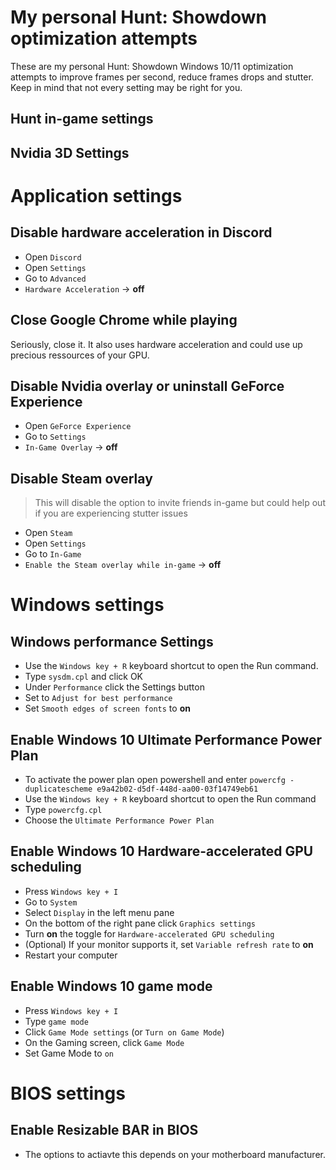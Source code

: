 # My personal Hunt: Showdown optimization attempts
These are my personal Hunt: Showdown Windows 10/11 optimization attempts to improve frames per second, reduce frames drops and stutter. Keep in mind that not every setting may be right for you.

## Hunt in-game settings

## Nvidia 3D Settings

# Application settings
## Disable hardware acceleration in Discord
- Open ```Discord```
- Open ```Settings```
- Go to ```Advanced```
- ```Hardware Acceleration``` -> **off**

## Close Google Chrome while playing 
Seriously, close it. It also uses hardware acceleration and could use up precious ressources of your GPU.

## Disable Nvidia overlay or uninstall GeForce Experience
- Open ```GeForce Experience```
- Go to ```Settings```
- ```In-Game Overlay``` -> **off**

## Disable Steam overlay
> This will disable the option to invite friends in-game but could help out if you are experiencing stutter issues
- Open ```Steam```
- Open ```Settings```
- Go to ```In-Game``` 
- ```Enable the Steam overlay while in-game``` -> **off** <br />

# Windows settings
## Windows performance Settings
- Use the ```Windows key + R``` keyboard shortcut to open the Run command.
- Type ```sysdm.cpl``` and click OK
- Under ```Performance``` click the Settings button
- Set to ``` Adjust for best performance ```
- Set ```Smooth edges of screen fonts``` to **on**

## Enable Windows 10 Ultimate Performance Power Plan
- To activate the power plan open powershell and enter
```powercfg -duplicatescheme e9a42b02-d5df-448d-aa00-03f14749eb61```
- Use the ```Windows key + R``` keyboard shortcut to open the Run command
- Type ```powercfg.cpl```
- Choose the ```Ultimate Performance Power Plan```

## Enable Windows 10 Hardware-accelerated GPU scheduling
- Press ```Windows key + I```
- Go to ```System```
- Select ```Display``` in the left menu pane
- On the bottom of the right pane click ```Graphics settings```
- Turn **on** the toggle for ```Hardware-accelerated GPU scheduling```
- (Optional) If your monitor supports it, set ```Variable refresh rate``` to **on**
- Restart your computer

## Enable Windows 10 game mode
- Press ```Windows key + I```
- Type ```game mode```
- Click ```Game Mode settings``` (or ```Turn on Game Mode```)
- On the Gaming screen, click ```Game Mode```
- Set Game Mode to ```on```

# BIOS settings
## Enable  Resizable BAR in BIOS
- The options to actiavte this depends on your motherboard manufacturer.

